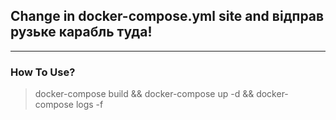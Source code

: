 ## Change in docker-compose.yml site and відправ рузьке карабль туда!


------------

###  How To Use?
>docker-compose build && docker-compose up -d && docker-compose logs -f
